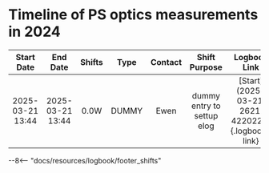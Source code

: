 
# Timeline of PS optics measurements in 2024

<!-- 
    Logbook Links: [LINK_NAME](date, logbook_id, event_id){.logbook-link}    
    Shifts:  W - Weekdays (Day) WN - Weekdays (Night) H - Holidays or weekend (Day) HN - Holidays or weekend (Night) 
    Tooltips: *[SHIFT PURPOSE TEXT]: Text inside the tooltip        
-->

|    Start Date    |     End Date     | Shifts |  Type   | Contact  |                       Shift Purpose                        |                   Logbook Link                    |
|:----------------:|:----------------:|:------:|:-------:|:--------:|:----------------------------------------------------------:|:-------------------------------------------------:|
| 2025-03-21 13:44 | 2025-03-21 13:44 |  0.0W  |  DUMMY  |  Ewen    |  dummy entry to settup elog                                | [Start](2025-03-21, 2621, 4220229){.logbook-link} |

<!-- Tooltips -->


--8<-- "docs/resources/logbook/footer_shifts"
